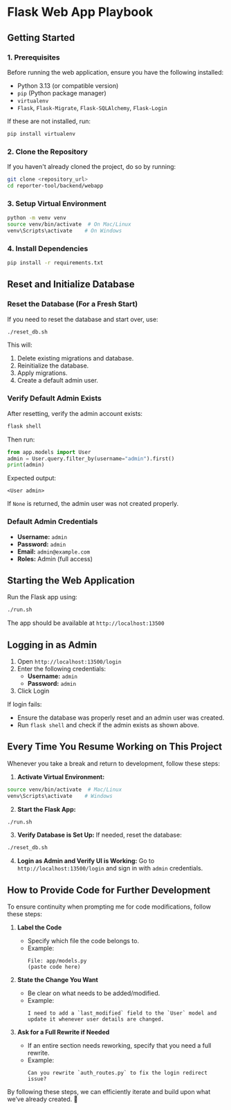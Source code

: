 # Flask Web App Playbook

## **Getting Started**

### **1. Prerequisites**
Before running the web application, ensure you have the following installed:
- Python 3.13 (or compatible version)
- `pip` (Python package manager)
- `virtualenv`
- `Flask`, `Flask-Migrate`, `Flask-SQLAlchemy`, `Flask-Login`

If these are not installed, run:
```bash
pip install virtualenv
```

### **2. Clone the Repository**
If you haven't already cloned the project, do so by running:
```bash
git clone <repository_url>
cd reporter-tool/backend/webapp
```

### **3. Setup Virtual Environment**
```bash
python -m venv venv
source venv/bin/activate  # On Mac/Linux
venv\Scripts\activate    # On Windows
```

### **4. Install Dependencies**
```bash
pip install -r requirements.txt
```

## **Reset and Initialize Database**

### **Reset the Database (For a Fresh Start)**
If you need to reset the database and start over, use:
```bash
./reset_db.sh
```

This will:
1. Delete existing migrations and database.
2. Reinitialize the database.
3. Apply migrations.
4. Create a default admin user.

### **Verify Default Admin Exists**
After resetting, verify the admin account exists:
```bash
flask shell
```
Then run:
```python
from app.models import User
admin = User.query.filter_by(username="admin").first()
print(admin)
```
Expected output:
```
<User admin>
```
If `None` is returned, the admin user was not created properly.

### **Default Admin Credentials**
- **Username:** `admin`
- **Password:** `admin`
- **Email:** `admin@example.com`
- **Roles:** Admin (full access)

## **Starting the Web Application**

Run the Flask app using:
```bash
./run.sh
```
The app should be available at `http://localhost:13500`

## **Logging in as Admin**
1. Open `http://localhost:13500/login`
2. Enter the following credentials:
   - **Username:** `admin`
   - **Password:** `admin`
3. Click Login

If login fails:
- Ensure the database was properly reset and an admin user was created.
- Run `flask shell` and check if the admin exists as shown above.

## **Every Time You Resume Working on This Project**
Whenever you take a break and return to development, follow these steps:

1. **Activate Virtual Environment:**
```bash
source venv/bin/activate  # Mac/Linux
venv\Scripts\activate    # Windows
```

2. **Start the Flask App:**
```bash
./run.sh
```

3. **Verify Database is Set Up:**
If needed, reset the database:
```bash
./reset_db.sh
```

4. **Login as Admin and Verify UI is Working:**
Go to `http://localhost:13500/login` and sign in with `admin` credentials.

## **How to Provide Code for Further Development**
To ensure continuity when prompting me for code modifications, follow these steps:

1. **Label the Code**
   - Specify which file the code belongs to.
   - Example:
     ```
     File: app/models.py
     (paste code here)
     ```

2. **State the Change You Want**
   - Be clear on what needs to be added/modified.
   - Example:
     ```
     I need to add a `last_modified` field to the `User` model and update it whenever user details are changed.
     ```

3. **Ask for a Full Rewrite if Needed**
   - If an entire section needs reworking, specify that you need a full rewrite.
   - Example:
     ```
     Can you rewrite `auth_routes.py` to fix the login redirect issue?
     ```

By following these steps, we can efficiently iterate and build upon what we’ve already created. 🚀

